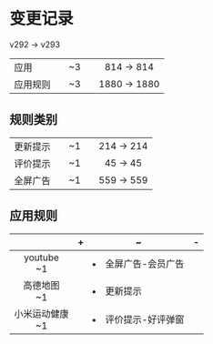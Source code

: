 # 变更记录

v292 -> v293

||||||
|-|:-:|:-:|:-:|:-:|
|应用||~3||814 -> 814|
|应用规则||~3||1880 -> 1880|

## 规则类别

||||||
|-|:-:|:-:|:-:|:-:|
|更新提示||~1||214 -> 214|
|评价提示||~1||45 -> 45|
|全屏广告||~1||559 -> 559|

## 应用规则

||+|~|-|
|:-:|-|-|-|
|youtube<br>~1||<li>全屏广告-会员广告||
|高德地图<br>~1||<li>更新提示||
|小米运动健康<br>~1||<li>评价提示-好评弹窗||

